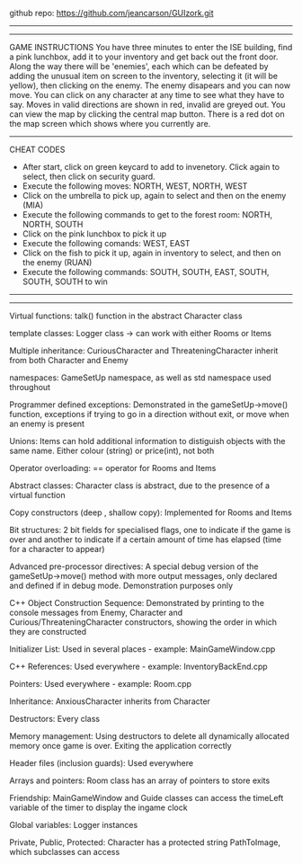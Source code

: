 github repo: https://github.com/jeancarson/GUIzork.git

*****
*****
GAME INSTRUCTIONS
You have three minutes to enter the ISE building, find a pink lunchbox, add it to your inventory and get back out the front door.
Along the way there will be 'enemies', each which can be defeated by adding the unusual item on screen to the inventory, selecting it (it will be yellow), then clicking on the enemy. The enemy disapears and you can now move. You can click on any character at any time to see what they have to say.
Moves in valid directions are shown in red, invalid are greyed out.
You can view the map by clicking the central map button. There is a red dot on the map screen which shows where you currently are.

*****

CHEAT CODES
* After start, click on green keycard to add to invenetory. Click again to select, then click on security guard.
* Execute the following moves: NORTH, WEST, NORTH, WEST
* Click on the umbrella to pick up, again to select and then on the enemy (MIA)
* Execute the following commands to get to the forest room: NORTH, NORTH, SOUTH
* Click on the pink lunchbox to pick it up
* Execute the following comands: WEST, EAST
* Click on the fish to pick it up, again in inventory to select, and then on the enemy (RUAN)
* Execute the following commands: SOUTH, SOUTH, EAST, SOUTH, SOUTH, SOUTH to win

*****
*****




Virtual functions:                                    talk() function in the abstract Character class

template classes:                                     Logger class -> can work with either Rooms or Items 

Multiple inheritance:                                 CuriousCharacter and ThreateningCharacter inherit from both Character and Enemy

namespaces:                                           GameSetUp namespace, as well as std namespace used throughout

Programmer defined exceptions:                        Demonstrated in the gameSetUp->move() function, exceptions if trying to go in a direction without exit, or move when an enemy is present

Unions:                                               Items can hold additional information to distiguish objects with the same name. Either colour (string) or price(int), not both

Operator overloading:                                 == operator for Rooms and Items

Abstract classes:                                    Character class is abstract, due to the presence of a virtual function

Copy constructors (deep , shallow copy):             Implemented for Rooms and Items

Bit structures:                                      2 bit fields for specialised flags, one to indicate if the game is over and another to indicate if a certain amount of time has elapsed (time for a character to appear)

Advanced pre-processor directives:                   A special debug version of the gameSetUp->move() method with more output messages, only declared and defined if in debug mode. Demonstration purposes only

C++ Object Construction Sequence:                    Demonstrated by printing to the console messages from Enemy, Character and Curious/ThreateningCharacter constructors, showing the order in which they are constructed

Initializer List:                                    Used in several places - example: MainGameWindow.cpp

C++ References:                                      Used everywhere - example: InventoryBackEnd.cpp

Pointers:                                            Used everywhere - example: Room.cpp

Inheritance:                                         AnxiousCharacter inherits from Character

Destructors:                                         Every class

Memory management:                                   Using destructors to delete all dynamically allocated memory once game is over. Exiting the application correctly

Header files (inclusion guards):                     Used everywhere

Arrays and pointers:                                 Room class has an array of pointers to store exits

Friendship:                                          MainGameWindow and Guide classes can access the timeLeft variable of the timer to display the ingame clock

Global variables:                                    Logger instances

Private, Public, Protected:                          Character has a protected string PathToImage, which subclasses can access
